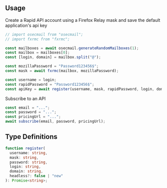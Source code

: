 ## Usage

Create a Rapid API account using a Firefox Relay mask and save the default application's api key

```typescript
// import osecmail from "osecmail";
// import fxrmc from "fxrmc";

const mailboxes = await osecmail.generateRandomMailboxes(1);
const mailbox = mailboxes[0];
const [login, domain] = mailbox.split("@");

const mozillaPassword = "Password123456$";
const mask = await fxrmc(mailbox, mozillaPassword);

const username = login;
const rapidPassword = "Password123456$";
const apiKey = await register(username, mask, rapidPassword, login, domain);
```

Subscribe to an API

```typescript
const email = "...";
const password = "...";
const pricingUrl = "...";
await subscribe(email, password, pricingUrl);
```

## Type Definitions

```typescript
function register(
  username: string,
  mask: string,
  password: string,
  login: string,
  domain: string,
  headless?: false | "new"
): Promise<string>;
```
